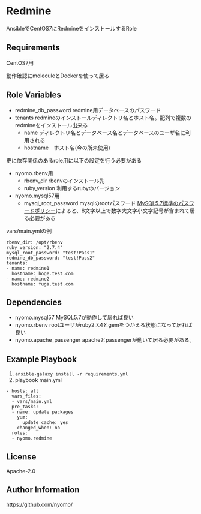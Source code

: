 Redmine
=========

AnsibleでCentOS7にRedmineをインストールするRole

Requirements
------------

CentOS7用

動作確認にmoleculeとDockerを使って居る

Role Variables
--------------

- redmine_db_password redmine用データベースのパスワード
- tenants redmineのインストールディレクトリ名とホスト名。配列で複数のredmineをインストール出来る
  * name ディレクトリ名とデータベース名とデータベースのユーザ名に利用される
  * hostname　ホスト名(今の所未使用)

更に依存関係のあるrole用に以下の設定を行う必要がある

- nyomo.rbenv用
  * rbenv_dir rbenvのインストール先
  * ruby_version 利用するrubyのバージョン
- nyomo.mysql57用
  * mysql_root_password mysqlのrootパスワード
[MySQL5.7標準のパスワードポリシー](https://dev.mysql.com/doc/refman/5.7/en/validate-password-options-variables.html)によると、8文字以上で数字大文字小文字記号が含まれて居る必要がある

vars/main.ymlの例

```
rbenv_dir: /opt/rbenv
ruby_version: "2.7.4"
mysql_root_password: "test!Pass1"
redmine_db_password: "test!Pass2"
tenants:
- name: redmine1
  hostname: hoge.test.com
- name: redmine2
  hostname: fuga.test.com
```

Dependencies
------------

- nyomo.mysql57
MySQL5.7が動作して居れば良い
- nyomo.rbenv
rootユーザがruby2.7.4とgemをつかえる状態になって居れば良い
- nyomo.apache_passenger
apacheとpassengerが動いて居る必要がある。

Example Playbook
----------------

1. `ansible-galaxy install -r requirements.yml`
2. playbook main.yml
```
- hosts: all
  vars_files: 
  - vars/main.yml
  pre_tasks:
  - name: update packages
    yum:
      update_cache: yes
    changed_when: no
  roles:
  - nyomo.redmine
```

License
-------

Apache-2.0

Author Information
------------------

https://github.com/nyomo/
